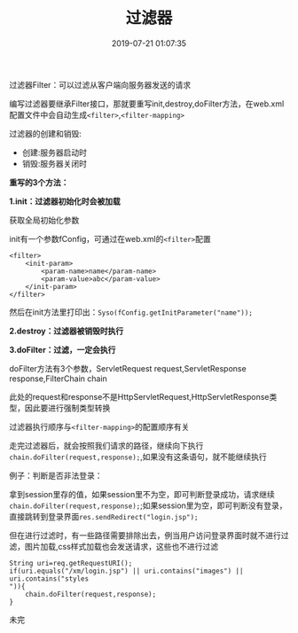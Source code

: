 ﻿---
title: 过滤器
date: 2019-07-21 01:07:35
tags:
  - javaweb
---

过滤器Filter：可以过滤从客户端向服务器发送的请求

编写过滤器要继承Filter接口，那就要重写init,destroy,doFilter方法，在web.xml配置文件中会自动生成`<filter>`,`<filter-mapping>`

过滤器的创建和销毁:
* 创建:服务器启动时
* 销毁:服务器关闭时

<strong>重写的3个方法：</strong>

<strong>1.init：过滤器初始化时会被加载</strong>

获取全局初始化参数

init有一个参数fConfig，可通过在web.xml的`<filter>`配置
```
<filter>
    <init-param>
        <param-name>name</param-name>
        <param-value>abc</param-value>
    </init-param>
</filter>
```
然后在init方法里打印出：`Syso(fConfig.getInitParameter("name"));`

<strong>2.destroy：过滤器被销毁时执行</strong>

<strong>3.doFilter：过滤，一定会执行</strong>

doFilter方法有3个参数，ServletRequest request,ServletResponse response,FilterChain chain

此处的request和response不是HttpServletRequest,HttpServletResponse类型，因此要进行强制类型转换

过滤器执行顺序与`<filter-mapping>`的配置顺序有关

走完过滤器后，就会按照我们请求的路径，继续向下执行`chain.doFilter(request,response);`,如果没有这条语句，就不能继续执行

例子：判断是否非法登录：

拿到session里存的值，如果session里不为空，即可判断登录成功，请求继续`chain.doFilter(request,response);`;如果session里为空，即可判断没有登录，直接跳转到登录界面`res.sendRedirect("login.jsp");`

但在进行过滤时，有一些路径需要排除出去，例当用户访问登录界面时就不进行过滤，图片加载,css样式加载也会发送请求，这些也不进行过滤

```
String uri=req.getRequestURI();
if(uri.equals("/xm/login.jsp") || uri.contains("images") || uri.contains("styles
")){
    chain.doFilter(request,response);
}
```

未完





